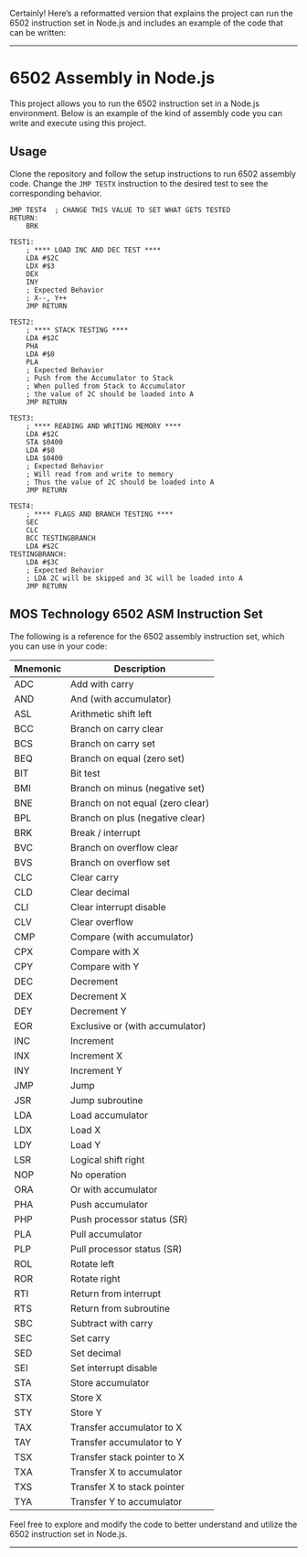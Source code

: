 Certainly! Here’s a reformatted version that explains the project can run the 6502 instruction set in Node.js and includes an example of the code that can be written:

---

# 6502 Assembly in Node.js

This project allows you to run the 6502 instruction set in a Node.js environment. Below is an example of the kind of assembly code you can write and execute using this project.

## Usage

Clone the repository and follow the setup instructions to run 6502 assembly code. Change the `JMP TESTX` instruction to the desired test to see the corresponding behavior.

```assembly
JMP TEST4  ; CHANGE THIS VALUE TO SET WHAT GETS TESTED
RETURN:
    BRK

TEST1:
    ; **** LOAD INC AND DEC TEST ****
    LDA #$2C 
    LDX #$3
    DEX
    INY
    ; Expected Behavior
    ; X--, Y++
    JMP RETURN

TEST2:
    ; **** STACK TESTING ****
    LDA #$2C
    PHA
    LDA #$0
    PLA
    ; Expected Behavior
    ; Push from the Accumulator to Stack
    ; When pulled from Stack to Accumulator 
    ; the value of 2C should be loaded into A
    JMP RETURN

TEST3:
    ; **** READING AND WRITING MEMORY ****
    LDA #$2C
    STA $0400
    LDA #$0
    LDA $0400
    ; Expected Behavior
    ; Will read from and write to memory
    ; Thus the value of 2C should be loaded into A
    JMP RETURN

TEST4:
    ; **** FLAGS AND BRANCH TESTING ****
    SEC
    CLC
    BCC TESTINGBRANCH
    LDA #$2C
TESTINGBRANCH:
    LDA #$3C
    ; Expected Behavior
    ; LDA 2C will be skipped and 3C will be loaded into A
    JMP RETURN
```

## MOS Technology 6502 ASM Instruction Set

The following is a reference for the 6502 assembly instruction set, which you can use in your code:

| Mnemonic | Description                       |
|----------|-----------------------------------|
| ADC      | Add with carry                    |
| AND      | And (with accumulator)            |
| ASL      | Arithmetic shift left             |
| BCC      | Branch on carry clear             |
| BCS      | Branch on carry set               |
| BEQ      | Branch on equal (zero set)        |
| BIT      | Bit test                          |
| BMI      | Branch on minus (negative set)    |
| BNE      | Branch on not equal (zero clear)  |
| BPL      | Branch on plus (negative clear)   |
| BRK      | Break / interrupt                 |
| BVC      | Branch on overflow clear          |
| BVS      | Branch on overflow set            |
| CLC      | Clear carry                       |
| CLD      | Clear decimal                     |
| CLI      | Clear interrupt disable           |
| CLV      | Clear overflow                    |
| CMP      | Compare (with accumulator)        |
| CPX      | Compare with X                    |
| CPY      | Compare with Y                    |
| DEC      | Decrement                         |
| DEX      | Decrement X                       |
| DEY      | Decrement Y                       |
| EOR      | Exclusive or (with accumulator)   |
| INC      | Increment                         |
| INX      | Increment X                       |
| INY      | Increment Y                       |
| JMP      | Jump                              |
| JSR      | Jump subroutine                   |
| LDA      | Load accumulator                  |
| LDX      | Load X                            |
| LDY      | Load Y                            |
| LSR      | Logical shift right               |
| NOP      | No operation                      |
| ORA      | Or with accumulator               |
| PHA      | Push accumulator                  |
| PHP      | Push processor status (SR)        |
| PLA      | Pull accumulator                  |
| PLP      | Pull processor status (SR)        |
| ROL      | Rotate left                       |
| ROR      | Rotate right                      |
| RTI      | Return from interrupt             |
| RTS      | Return from subroutine            |
| SBC      | Subtract with carry               |
| SEC      | Set carry                         |
| SED      | Set decimal                       |
| SEI      | Set interrupt disable             |
| STA      | Store accumulator                 |
| STX      | Store X                           |
| STY      | Store Y                           |
| TAX      | Transfer accumulator to X         |
| TAY      | Transfer accumulator to Y         |
| TSX      | Transfer stack pointer to X       |
| TXA      | Transfer X to accumulator         |
| TXS      | Transfer X to stack pointer       |
| TYA      | Transfer Y to accumulator         |

Feel free to explore and modify the code to better understand and utilize the 6502 instruction set in Node.js.

---
